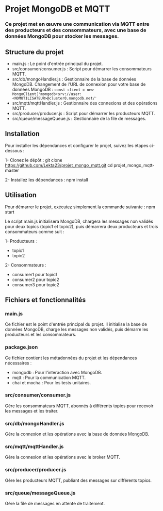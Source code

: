 # Projet MongoDB et MQTT
### Ce projet met en œuvre une communication via MQTT entre des producteurs et des consommateurs, avec une base de données MongoDB pour stocker les messages.

## Structure du projet
- main.js : Le point d'entrée principal du projet.
- src/consumer/consumer.js : Script pour démarrer les consommateurs MQTT.
- src/db/mongoHandler.js : Gestionnaire de la base de données MongoDB.
  Changement de l'URL de connexion pour votre base de données MongoDB :
  ```const client = new MongoClient('mongodb+srv://user:<NOMUTILISATEUR>@cluster0.mongodb.net/'```
- src/mqtt/mqttHandler.js : Gestionnaire des connexions et des opérations MQTT.
- src/producer/producer.js : Script pour démarrer les producteurs MQTT.
- src/queue/messageQueue.js : Gestionnaire de la file de messages.

## Installation
Pour installer les dépendances et configurer le projet, suivez les étapes ci-dessous :

1- Clonez le dépôt :
git clone https://github.com/Lekta23/projet_mongo_mqtt.git
cd projet_mongo_mqtt-master

2- Installez les dépendances :
npm install

## Utilisation
Pour démarrer le projet, exécutez simplement la commande suivante :
npm start

Le script main.js initialisera MongoDB, chargera les messages non validés pour deux topics (topic1 et topic2), puis démarrera deux producteurs et trois consommateurs comme suit :

1- Producteurs :
- topic1
- topic2

2- Consommateurs :
- consumer1 pour topic1
- consumer2 pour topic2
- consumer3 pour topic2

## Fichiers et fonctionnalités
### main.js
Ce fichier est le point d'entrée principal du projet. Il initialise la base de données MongoDB, charge les messages non validés, puis démarre les producteurs et les consommateurs.

### package.json
Ce fichier contient les métadonnées du projet et les dépendances nécessaires :

- mongodb : Pour l'interaction avec MongoDB.
- mqtt : Pour la communication MQTT.
- chai et mocha : Pour les tests unitaires.

### src/consumer/consumer.js
Gère les consommateurs MQTT, abonnés à différents topics pour recevoir les messages et les traiter.

### src/db/mongoHandler.js
Gère la connexion et les opérations avec la base de données MongoDB.

### src/mqtt/mqttHandler.js
Gère la connexion et les opérations avec le broker MQTT.

### src/producer/producer.js
Gère les producteurs MQTT, publiant des messages sur différents topics.

### src/queue/messageQueue.js
Gère la file de messages en attente de traitement.

